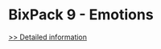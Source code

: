 # BixPack 9 - Emotions
[>> Detailed information](https://secure.shareit.com/shareit/product.html?productid=300548562&affiliateid=200057808)